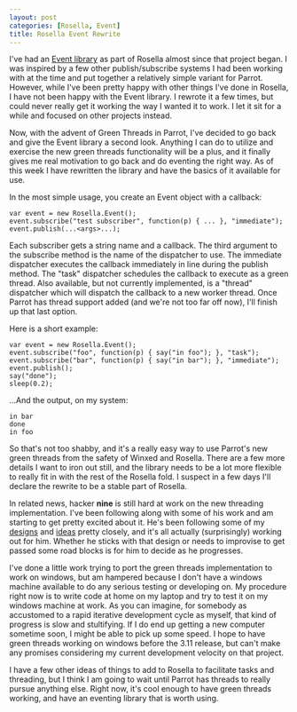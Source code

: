 ```yaml
---
layout: post
categories: [Rosella, Event]
title: Rosella Event Rewrite
---
```


I've had an [Event library][event_post] as part of Rosella almost since that
project began. I was inspired by a few other publish/subscribe systems I had
been working with at the time and put together a relatively simple variant for
Parrot. However, while I've been pretty happy with other things I've done in
Rosella, I have not been happy with the Event library. I rewrote it a few times,
but could never really get it working the way I wanted it to work. I let it sit
for a while and focused on other projects instead.

[event_post]: /2011/04/21/rosella_event.html

Now, with the advent of Green Threads in Parrot, I've decided to go back and
give the Event library a second look. Anything I can do to utilize and
exercise the new green threads functionality will be a plus, and it finally
gives me real motivation to go back and do eventing the right way. As of
this week I have rewritten the library and have the basics of it available for
use.

In the most simple usage, you create an Event object with a callback:

    var event = new Rosella.Event();
    event.subscribe("test subscriber", function(p) { ... }, "immediate");
    event.publish(...<args>...);

Each subscriber gets a string name and a callback. The third argument to the
subscribe method is the name of the dispatcher to use. The immediate
dispatcher executes the callback immediately in line during the publish
method. The "task" dispatcher schedules the callback to execute as a green
thread. Also available, but not currently implemented, is a "thread"
dispatcher which will dispatch the callback to a new worker thread. Once
Parrot has thread support added (and we're not too far off now), I'll finish
up that last option.

Here is a short example:

    var event = new Rosella.Event();
    event.subscribe("foo", function(p) { say("in foo"); }, "task");
    event.subscribe("bar", function(p) { say("in bar"); }, "immediate");
    event.publish();
    say("done");
    sleep(0.2);

...And the output, on my system:

    in bar
    done
    in foo

So that's not too shabby, and it's a really easy way to use Parrot's new green
threads from the safety of Winxed and Rosella. There are a few more details I
want to iron out still, and the library needs to be a lot more flexible to
really fit in with the rest of the Rosella fold. I suspect in a few days I'll
declare the rewrite to be a stable part of Rosella.

In related news, hacker **nine** is still hard at work on the new threading
implementation. I've been following along with some of his work and am
starting to get pretty excited about it. He's been following some of my
[designs][threads_post_1] and [ideas][threads_post_2] pretty closely, and it's
all actually (surprisingly) working out for him. Whether he sticks with that
design or needs to improvise to get passed some road blocks is for him to decide
as he progresses.

[threads_post_1]: /2011/04/23/vision_parrot_concurrency.html
[threads_post_2]: /2011/04/29/vision_parrot_concurrency_2.html

I've done a little work trying to port the green threads implementation to
work on windows, but am hampered because I don't have a windows machine
available to do any serious testing or developing on. My procedure right now
is to write code at home on my laptop and try to test it on my windows machine
at work. As you can imagine, for somebody as accustomed to a rapid iterative
development cycle as myself, that kind of progress is slow and stultifying.
If I do end up getting a new computer sometime soon, I might be able to pick
up some speed. I hope to have green threads working on windows before the
3.11 release, but can't make any promises considering my current development
velocity on that project.

I have a few other ideas of things to add to Rosella to facilitate tasks and
threading, but I think I am going to wait until Parrot has threads to really
pursue anything else. Right now, it's cool enough to have green threads
working, and have an eventing library that is worth using.
